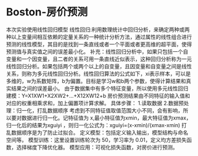 # Boston-房价预测
本次实验使用线性回归模型
线性回归:利用数理统计中回归分析，来确定两种或两种以上变量间相互依赖的定量关系的一种统计分析方法，通过属性的线性组合进行预测的线性模型，其目的是找到一条直线或者一个平面或者更高维的超平面，使得预测值与真实值之间的误差最小化。
补充：线性回归分析中，如果只包括一个自变量和一个因变量，且二者的关系可用一条直线近似表示，这种回归分析称为一元线性回归分析。如果包括两个或两个以上的自变量，且因变量和自变量之间是线性关系，则称为多元线性回归分析。线性回归算法的公式如下，xi表示样本，可以是多维的，w为系数矩阵，b为偏置。目标是学习w和b两个参数，使得计算结果和真实结果之间的误差最小。
由于数据集中有多个特征变量，所以使用多元线性回归建模：Y=X1XW1+X2XW2+…+X12XW12+b
房价预测结果由不同特征的输入值和对应的权重相乘求和，加上偏置项计算求解。
具体步骤：
1.读取数据
2.数据预处理：归一化，打乱数据顺序
考虑到不同特征值取值范围大小不同，会有影响，所以要对数据进行归一化。记特征值为 x,最小特征值为xmin，最大特征值为xmax，归一化后的结果为xguiyi
，则归一化公式为：xguiyi=(x-xmin)/(xmax-xmin)
打乱数据顺序是为了防止过拟合。
定义模型：包括定义输入输出，模型结构与命名空间等。
模型训练：这里设置训练轮次为 50，学习率为 0.01，定义均方差损失函数，选择梯度下降优化器。
模型应用：可视化损失函数，对房价进行预测。
